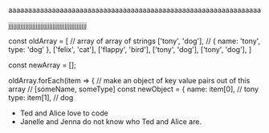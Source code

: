 aaaaaaaaaaaaaaaaaaaaaaaaaaaaaaaaaaaaaaaaaaaaaaaaaaaaaaaaaaaaaaaa


jjjjjjjjjjjjjjjjjjjjjjjjjjjjjjjjjjjjjjjjjjjjjj

const oldArray = [ // array of array of strings
  ['tony', 'dog'], // { name: 'tony', type: 'dog' },
  ['felix', 'cat'],
  ['flappy', 'bird'],
  ['tony', 'dog'],
  ['tony', 'dog'],
]

const newArray = [];

oldArray.forEach(item => {
  // make an object of key value pairs out of this array
 // [someName, someType] 
  const newObject = {
    name: item[0], // tony
    type: item[1], // dog


* Ted and Alice love to code
* Janelle and Jenna do not know who Ted and Alice are.    